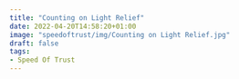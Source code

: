 ```yaml
---
title: "Counting on Light Relief"
date: 2022-04-20T14:58:20+01:00
image: "speedoftrust/img/Counting on Light Relief.jpg"
draft: false
tags:
- Speed Of Trust
---
```








